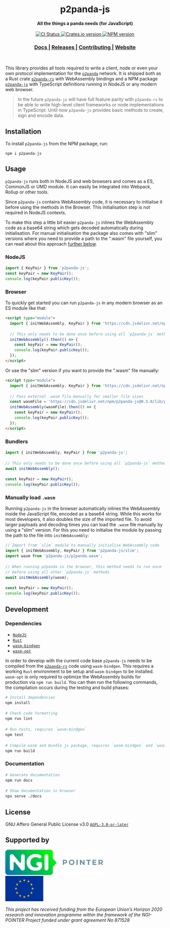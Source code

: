 <h1 align="center">p2panda-js</h1>

<div align="center">
  <strong>All the things a panda needs (for JavaScript)</strong>
</div>

<br />

<div align="center">
  <!-- CI status -->
  <a href="https://github.com/p2panda/p2panda/actions">
    <img src="https://img.shields.io/github/checks-status/p2panda/p2panda/main?style=flat-square" alt="CI Status" />
  </a>
  <!-- Crates version -->
  <a href="https://crates.io/crates/p2panda-rs">
    <img src="https://img.shields.io/crates/v/p2panda-rs.svg?style=flat-square" alt="Crates.io version" />
  </a>
  <!-- NPM version -->
  <a href="https://www.npmjs.com/package/p2panda-js">
    <img src="https://img.shields.io/npm/v/p2panda-js?style=flat-square" alt="NPM version" />
  </a>
</div>

<div align="center">
  <h3>
    <a href="https://p2panda.org/lib/p2panda-js">
      Docs
    </a>
    <span> | </span>
    <a href="https://github.com/p2panda/p2panda/releases">
      Releases
    </a>
    <span> | </span>
    <a href="https://github.com/p2panda/handbook#how-to-contribute">
      Contributing
    </a>
    <span> | </span>
    <a href="https://p2panda.org">
      Website
    </a>
  </h3>
</div>

<br />

This library provides all tools required to write a client, node or even your own protocol implementation for the [`p2panda`] network. It is shipped both as a Rust crate [`p2panda-rs`] with WebAssembly bindings and a NPM package [`p2panda-js`] with TypeScript definitions running in NodeJS or any modern web browser.

> In the future `p2panda-js` will have full feature parity with `p2panda-rs` to be able to write high-level client frameworks or node implementations in TypeScript. Until now `p2panda-js` provides basic methods to create, sign and encode data.

[`p2panda-js`]: https://github.com/p2panda/p2panda/tree/main/p2panda-js
[`p2panda-rs`]: https://github.com/p2panda/p2panda/tree/main/p2panda-rs
[`p2panda`]: https://p2panda.org

## Installation

To install `p2panda-js` from the NPM package, run:

```
npm i p2panda-js
```

## Usage

`p2panda-js` runs both in NodeJS and web browsers and comes as a ES, CommonJS or UMD module. It can easily be integrated into Webpack, Rollup or other tools.

Since `p2panda-js` contains WebAssembly code, it is necessary to initialise it before using the methods in the Browser. This initialisation step is not required in NodeJS contexts.

To make this step a little bit easier `p2panda-js` inlines the WebAssembly code as a base64 string which gets decoded automatically during initialisation. For manual initialisation the package also comes with "slim" versions where you need to provide a path to the ".wasm" file yourself, you can read about this approach [further below](#manually-load-wasm).

### NodeJS

```javascript
import { KeyPair } from 'p2panda-js';
const keyPair = new KeyPair();
console.log(keyPair.publicKey());
```

### Browser

To quickly get started you can run `p2panda-js` in any modern browser as an ES module like that:

```html
<script type="module">
  import { initWebAssembly, KeyPair } from 'https://cdn.jsdelivr.net/npm/p2panda-js@0.5.0/lib/esm/index.min.js';

  // This only needs to be done once before using all `p2panda-js` methods.
  initWebAssembly().then(() => {
    const keyPair = new KeyPair();
    console.log(keyPair.publicKey());
  });
</script>
```

Or use the "slim" version if you want to provide the ".wasm" file manually:

```html
<script type="module">
  import { initWebAssembly, KeyPair } from 'https://cdn.jsdelivr.net/npm/p2panda-js@0.5.0/lib/esm-slim/index.min.js';

  // Pass external .wasm file manually for smaller file sizes
  const wasmFile = 'https://cdn.jsdelivr.net/npm/p2panda-js@0.5.0/lib/p2panda.wasm';
  initWebAssembly(wasmFile).then(() => {
    const keyPair = new KeyPair();
    console.log(keyPair.publicKey());
  });
</script>
```

### Bundlers

```javascript
import { initWebAssembly, KeyPair } from 'p2panda-js';

// This only needs to be done once before using all `p2panda-js` methods.
await initWebAssembly();

const keyPair = new KeyPair();
console.log(keyPair.publicKey());
```

### Manually load `.wasm`

Running `p2panda-js` in the browser automatically inlines the WebAssembly inside the JavaScript file, encoded as a base64 string. While this works for most developers, it also doubles the size of the imported file. To avoid larger payloads and decoding times you can load the `.wasm` file manually by using a "slim" version. For this you need to initialise the module by passing the path to the file into `initWebAssembly`:

```javascript
// Import from `slim` module to manually initialise WebAssembly code
import { initWebAssembly, KeyPair } from 'p2panda-js/slim';
import wasm from 'p2panda-js/p2panda.wasm';

// When running p2panda in the browser, this method needs to run once
// before using all other `p2panda-js` methods
await initWebAssembly(wasm);

const keyPair = new KeyPair();
console.log(keyPair.publicKey());
```

## Development

### Dependencies

- [`NodeJS`](https://nodejs.org/en/)
- [`Rust`](https://www.rust-lang.org/learn/get-started)
- [`wasm-bindgen`](https://rustwasm.github.io/wasm-bindgen/reference/cli.html)
- [`wasm-opt`](https://github.com/WebAssembly/binaryen/discussions/3797)

In order to develop with the current code base `p2panda-js` needs to be compiled from the [`p2panda-rs`](https://github.com/p2panda/p2panda/tree/main/p2panda-rs) code using `wasm-bindgen`. This requires a working `Rust` environment to be setup and `wasm-bindgen` to be installed. `wasm-opt` is only required to optimize the WebAssembly builds for production via `npm run build`. You can then run the following commands, the compilation occurs during the testing and build phases:

```bash
# Install dependencies
npm install

# Check code formatting
npm run lint

# Run tests, requires `wasm-bindgen`
npm test

# Compile wasm and bundle js package, requires `wasm-bindgen` and `wasm-opt`
npm run build
```

### Documentation

```bash
# Generate documentation
npm run docs

# Show documentation in browser
npx serve ./docs
```

## License

GNU Affero General Public License v3.0 [`AGPL-3.0-or-later`](LICENSE)

## Supported by

<img src="https://raw.githubusercontent.com/p2panda/.github/main/assets/ngi-logo.png" width="auto" height="80px"><br />
<img src="https://raw.githubusercontent.com/p2panda/.github/main/assets/eu-flag-logo.png" width="auto" height="80px">

*This project has received funding from the European Union’s Horizon 2020 research and innovation programme within the framework of the NGI-POINTER Project funded under grant agreement No 871528*

